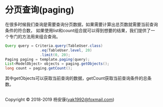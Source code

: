 # 分页查询(paging)

在很多时候我们查询是需要查询分页数据，如果需要计算出总页数就需要当前查询条件的符合数，
如果使用list和count组合就可以得到想要的结果，我们提供了一个专门的方法用来组合查询。

```java
Query query = Criteria.query(TableUser.class)
                .eq(TableUser.level, 20)
                .limit(0, 20);
Paging paging = template.paging(query);
List<ModelObject> objects = paging.getObjects();
long count = paging.getCount();
```

其中getObjects可以获取当前查询的数据，getCount获取当前查询条件的总条数。

## 
Copyright © 2018-2019 杨安康(yak1992@foxmail.com)
